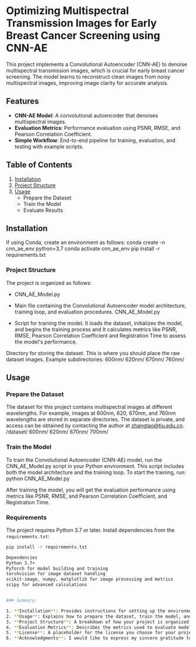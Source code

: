 # Optimizing Multispectral Transmission Images for Early Breast Cancer Screening using CNN-AE

This project implements a Convolutional Autoencoder (CNN-AE) to denoise multispectral transmission images, which is crucial for early breast cancer screening. The model learns to reconstruct clean images from noisy multispectral images, improving image clarity for accurate analysis.

## Features
- **CNN-AE Model**: A convolutional autoencoder that denoises multispectral images.
- **Evaluation Metrics**: Performance evaluation using PSNR, RMSE, and Pearson Correlation Coefficient.
- **Simple Workflow**: End-to-end pipeline for training, evaluation, and testing with example scripts.
  
## Table of Contents
1. [Installation](#installation)
2. [Project Structure](#project-structure)
3. [Usage](#usage)
   - Prepare the Dataset
   - Train the Model
   - Evaluate Results

## Installation
If using Conda, create an environment as follows:
conda create -n cnn_ae_env python=3.7
conda activate cnn_ae_env
pip install -r requirements.txt

### Project Structure

The project is organized as follows:

- CNN_AE_Model.py

- Main file containing the Convolutional Autoencoder model architecture, training loop, and evaluation procedures.
CNN_AE_Model.py
- Script for training the model. It loads the dataset, initializes the model, and begins the training process and  It calculates metrics like PSNR, RMSE, Pearson Correlation Coefficient and Registration Time to assess the model's performance.

Directory for storing the dataset. This is where you should place the raw dataset images.
Example subdirectories:
600nm/
620nm/
670nm/
760nm/

## Usage

### Prepare the Dataset
The dataset for this project contains multispectral images at different wavelengths. For example, images at 600nm, 620, 670nm, and 760nm wavelengths are stored in separate directories. The dataset is private, and access can be obtained by contacting the author at zhangtao@tju.edu.cn.
/dataset/
600nm/
620nm/
670nm/
700nm/

### Train the Model
To train the Convolutional Autoencoder (CNN-AE) model, run the CNN_AE_Model.py script in your Python environment. This script includes both the model architecture and the training loop.
To start the training, run:
python CNN_AE_Model.py

After training the model, you will get the evaluation performance using metrics like PSNR, RMSE, and Pearson Correlation Coefficient, and Registration Time. 

### Requirements

The project requires Python 3.7 or later. Install dependencies from the `requirements.txt`:

```bash
pip install -r requirements.txt

Dependencies
Python 3.7+
PyTorch for model building and training
torchvision for image dataset handling
scikit-image, numpy, matplotlib for image processing and metrics
scipy for advanced calculations


### Summary:

1. **Installation**: Provides instructions for setting up the environment, including installing dependencies.
2. **Usage**: Explains how to prepare the dataset, train the model, and evaluate its performance.
3. **Project Structure**: A breakdown of how your project is organized.
4. **Evaluation Metrics**: Describes the metrics used to evaluate model performance.
5. **License**: A placeholder for the license you choose for your project.
6. **Acknowledgments**: I would like to express my sincere gratitude to Tianjin University for providing the support and resources necessary to complete this project. Their contribution was instrumental in the successful development of this work..



